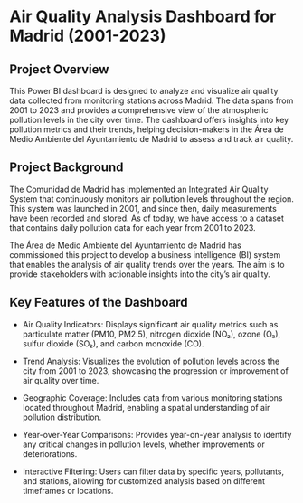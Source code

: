 # Air Quality Analysis Dashboard for Madrid (2001-2023)

## Project Overview
This Power BI dashboard is designed to analyze and visualize air quality data collected from monitoring stations across Madrid. The data spans from 2001 to 2023 and provides a comprehensive view of the atmospheric pollution levels in the city over time. The dashboard offers insights into key pollution metrics and their trends, helping decision-makers in the Área de Medio Ambiente del Ayuntamiento de Madrid to assess and track air quality.

## Project Background
The Comunidad de Madrid has implemented an Integrated Air Quality System that continuously monitors air pollution levels throughout the region. This system was launched in 2001, and since then, daily measurements have been recorded and stored. As of today, we have access to a dataset that contains daily pollution data for each year from 2001 to 2023.

The Área de Medio Ambiente del Ayuntamiento de Madrid has commissioned this project to develop a business intelligence (BI) system that enables the analysis of air quality trends over the years. The aim is to provide stakeholders with actionable insights into the city’s air quality.

## Key Features of the Dashboard
* Air Quality Indicators: Displays significant air quality metrics such as particulate matter (PM10, PM2.5), nitrogen dioxide (NO₂), ozone (O₃), sulfur dioxide (SO₂), and carbon monoxide (CO).

* Trend Analysis: Visualizes the evolution of pollution levels across the city from 2001 to 2023, showcasing the progression or improvement of air quality over time.

* Geographic Coverage: Includes data from various monitoring stations located throughout Madrid, enabling a spatial understanding of air pollution distribution.

* Year-over-Year Comparisons: Provides year-on-year analysis to identify any critical changes in pollution levels, whether improvements or deteriorations.

* Interactive Filtering: Users can filter data by specific years, pollutants, and stations, allowing for customized analysis based on different timeframes or locations.
